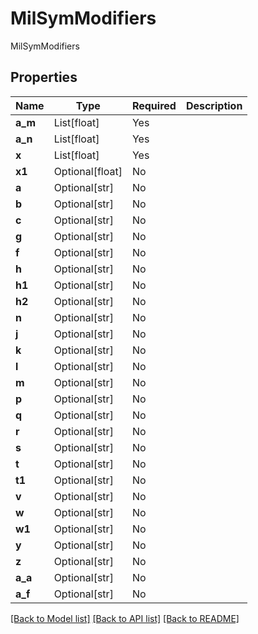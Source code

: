 # MilSymModifiers

MilSymModifiers

## Properties
| Name | Type | Required | Description |
| ------------ | ------------- | ------------- | ------------- |
**a_m** | List[float] | Yes |  |
**a_n** | List[float] | Yes |  |
**x** | List[float] | Yes |  |
**x1** | Optional[float] | No |  |
**a** | Optional[str] | No |  |
**b** | Optional[str] | No |  |
**c** | Optional[str] | No |  |
**g** | Optional[str] | No |  |
**f** | Optional[str] | No |  |
**h** | Optional[str] | No |  |
**h1** | Optional[str] | No |  |
**h2** | Optional[str] | No |  |
**n** | Optional[str] | No |  |
**j** | Optional[str] | No |  |
**k** | Optional[str] | No |  |
**l** | Optional[str] | No |  |
**m** | Optional[str] | No |  |
**p** | Optional[str] | No |  |
**q** | Optional[str] | No |  |
**r** | Optional[str] | No |  |
**s** | Optional[str] | No |  |
**t** | Optional[str] | No |  |
**t1** | Optional[str] | No |  |
**v** | Optional[str] | No |  |
**w** | Optional[str] | No |  |
**w1** | Optional[str] | No |  |
**y** | Optional[str] | No |  |
**z** | Optional[str] | No |  |
**a_a** | Optional[str] | No |  |
**a_f** | Optional[str] | No |  |


[[Back to Model list]](../../../../README.md#models-v1-link) [[Back to API list]](../../../../README.md#apis-v1-link) [[Back to README]](../../../../README.md)
